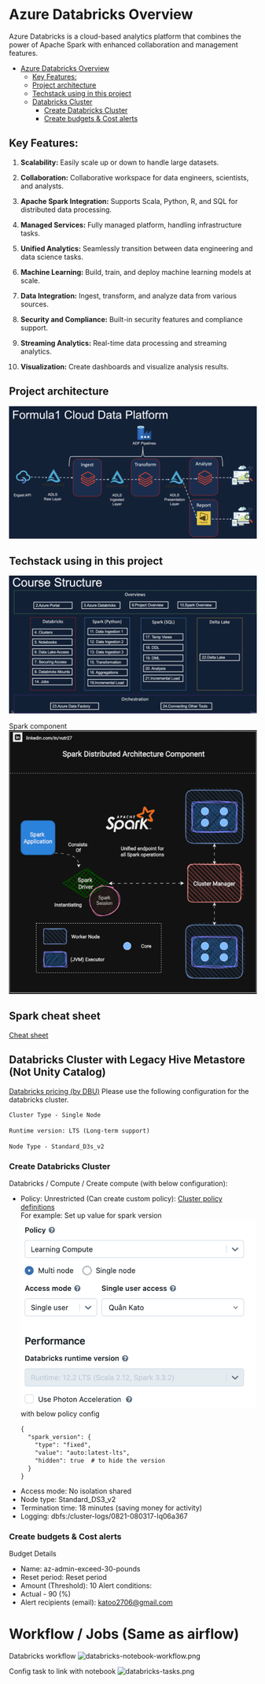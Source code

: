 # Azure Databricks Overview
Azure Databricks is a cloud-based analytics platform that combines the power of Apache Spark with enhanced collaboration and management features.

<!-- TOC -->
* [Azure Databricks Overview](#azure-databricks-overview)
  * [Key Features:](#key-features)
  * [Project architecture](#project-architecture)
  * [Techstack using in this project](#techstack-using-in-this-project)
  * [Databricks Cluster](#databricks-cluster)
    * [Create Databricks Cluster](#create-databricks-cluster)
    * [Create budgets & Cost alerts](#create-budgets--cost-alerts)
<!-- TOC -->


## Key Features:

1. **Scalability:** Easily scale up or down to handle large datasets.

2. **Collaboration:** Collaborative workspace for data engineers, scientists, and analysts.

3. **Apache Spark Integration:** Supports Scala, Python, R, and SQL for distributed data processing.

4. **Managed Services:** Fully managed platform, handling infrastructure tasks.

5. **Unified Analytics:** Seamlessly transition between data engineering and data science tasks.

6. **Machine Learning:** Build, train, and deploy machine learning models at scale.

7. **Data Integration:** Ingest, transform, and analyze data from various sources.

8. **Security and Compliance:** Built-in security features and compliance support.
    
9. **Streaming Analytics:** Real-time data processing and streaming analytics.

10. **Visualization:** Create dashboards and visualize analysis results.

## Project architecture
![Project architecture](./media/azure_ach.png)

## Techstack using in this project
![Techs](./media/Techstack.png)

Spark component
![Spark](./media/1691812998027.gif)

## Spark cheat sheet
[Cheat sheet](resource/PySpark_SQL_Cheat_Sheet.pdf)

## Databricks Cluster with Legacy Hive Metastore (Not Unity Catalog)
[Databricks pricing (by DBU)](https://azure.microsoft.com/en-us/pricing/details/databricks/)
Please use the following configuration for the databricks cluster.
```
Cluster Type - Single Node

Runtime version: LTS (Long-term support)

Node Type - Standard_D3s_v2
```
### Create Databricks Cluster
Databricks / Compute / Create compute (with below configuration):
- Policy: Unrestricted (Can create custom policy): [Cluster policy definitions](https://adb-1999765807836905.5.azuredatabricks.net/?o=1999765807836905#create/cluster) \
    For example: Set up value for spark version ![Choose the policy](media/policy.png) with below policy config
    ```
    {
      "spark_version": {
        "type": "fixed",
        "value": "auto:latest-lts",
        "hidden": true  # to hide the version
      }
    }
  ```
- Access mode: No isolation shared
- Node type: Standard_DS3_v2 
- Termination time: 18 minutes (saving money for activity)
- Logging: dbfs:/cluster-logs/0821-080317-lq06a367

### Create budgets & Cost alerts
Budget Details
- Name: az-admin-exceed-30-pounds
- Reset period: Reset period
- Amount (Threshold): 10
Alert conditions:
- Actual - 90 (%) 
- Alert recipients (email): katoo2706@gmail.com


# Workflow / Jobs (Same as airflow)
Databricks workflow
![databricks-notebook-workflow.png](media%2Fdatabricks-notebook-workflow.png)

Config task to link with notebook
![databricks-tasks.png](media%2Fdatabricks-tasks.png)